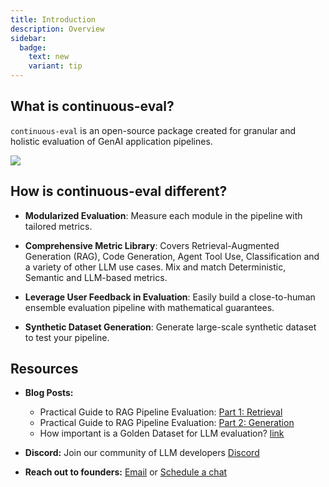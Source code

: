 ```yaml
---
title: Introduction
description: Overview
sidebar:
  badge:
    text: new
    variant: tip
---
```


## What is continuous-eval?

`continuous-eval` is an open-source package created for granular and holistic evaluation of GenAI application pipelines.

<img src="/v0.3/module-level-eval.png"></img>

## How is continuous-eval different?

- **Modularized Evaluation**: Measure each module in the pipeline with tailored metrics.

- **Comprehensive Metric Library**: Covers Retrieval-Augmented Generation (RAG), Code Generation, Agent Tool Use, Classification and a variety of other LLM use cases. Mix and match Deterministic, Semantic and LLM-based metrics.

- **Leverage User Feedback in Evaluation**: Easily build a close-to-human ensemble evaluation pipeline with mathematical guarantees.

- **Synthetic Dataset Generation**: Generate large-scale synthetic dataset to test your pipeline.


## Resources

- **Blog Posts:**
  - Practical Guide to RAG Pipeline Evaluation: [Part 1: Retrieval](https://medium.com/relari/a-practical-guide-to-rag-pipeline-evaluation-part-1-27a472b09893)
  - Practical Guide to RAG Pipeline Evaluation: [Part 2: Generation](https://medium.com/relari/a-practical-guide-to-rag-evaluation-part-2-generation-c79b1bde0f5d)
  - How important is a Golden Dataset for LLM evaluation?
 [link](https://medium.com/relari/how-important-is-a-golden-dataset-for-llm-pipeline-evaluation-4ef6deb14dc5)

- **Discord:** Join our community of LLM developers [Discord](https://discord.gg/GJnM8SRsHr)
- **Reach out to founders:** [Email](mailto:founders@relari.ai) or [Schedule a chat](https://cal.com/pasquale/continuous-eval)
